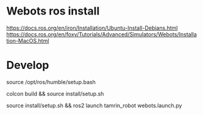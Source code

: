 # Webots ros install
https://docs.ros.org/en/iron/Installation/Ubuntu-Install-Debians.html
https://docs.ros.org/en/foxy/Tutorials/Advanced/Simulators/Webots/Installation-MacOS.html



# Develop
source /opt/ros/humble/setup.bash

colcon build && source install/setup.sh

source install/setup.sh && ros2 launch tamrin_robot webots.launch.py
